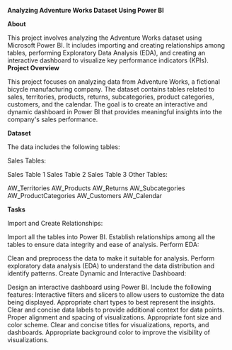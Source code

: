 **Analyzing Adventure Works Dataset Using Power BI**

**About**

This project involves analyzing the Adventure Works dataset using Microsoft Power BI. It includes importing and creating relationships among tables, performing Exploratory Data Analysis (EDA), and creating an interactive dashboard to visualize key performance indicators (KPIs).
**Project Overview**

This project focuses on analyzing data from Adventure Works, a fictional bicycle manufacturing company. The dataset contains tables related to sales, territories, products, returns, subcategories, product categories, customers, and the calendar. The goal is to create an interactive and dynamic dashboard in Power BI that provides meaningful insights into the company's sales performance.

**Dataset**

The data includes the following tables:

Sales Tables:

Sales Table 1
Sales Table 2
Sales Table 3
Other Tables:

AW_Territories
AW_Products
AW_Returns
AW_Subcategories
AW_ProductCategories
AW_Customers
AW_Calendar

**Tasks**

Import and Create Relationships:

Import all the tables into Power BI.
Establish relationships among all the tables to ensure data integrity and ease of analysis.
Perform EDA:

Clean and preprocess the data to make it suitable for analysis.
Perform exploratory data analysis (EDA) to understand the data distribution and identify patterns.
Create Dynamic and Interactive Dashboard:

Design an interactive dashboard using Power BI.
Include the following features:
Interactive filters and slicers to allow users to customize the data being displayed.
Appropriate chart types to best represent the insights.
Clear and concise data labels to provide additional context for data points.
Proper alignment and spacing of visualizations.
Appropriate font size and color scheme.
Clear and concise titles for visualizations, reports, and dashboards.
Appropriate background color to improve the visibility of visualizations.


